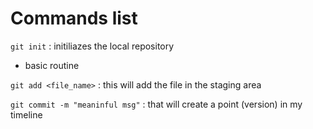 # Commands list

`git init` : initiliazes the local repository

- basic routine

`git add <file_name>` : this will add the file in the staging area

`git commit -m "meaninful msg"` : that will create a point (version) in my timeline